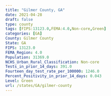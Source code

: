 ```yaml
---
title: "Gilmer County, GA"
date: 2021-04-28
draft: false
type: county
tags: [FIPS:13123.0,FEMA:4.0,Non-core,Green]
categories: [GA]
County: Gilmer County
State: GA
FIPS: 13123.0
FEMA_Region: 4.0
Population: 31369.0
NCHS_Urban_Rural_Classification: Non-core
Tests_in_prior_14_days: 391.0
Fourteen_day_test_rate_per_100000: 1246.0
Percent_Positivity_in_prior_14_days: 0.043
Level: Green
url: /states/GA/gilmer-county
---
```



